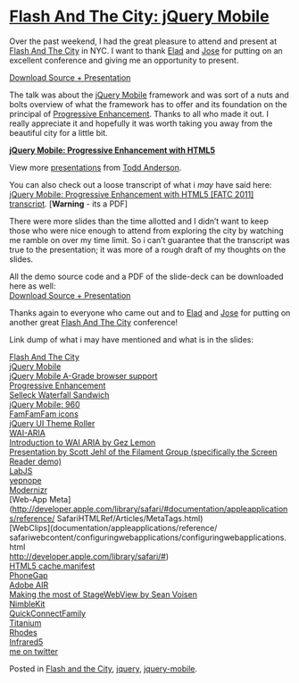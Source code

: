 # [Flash And The City: jQuery Mobile](http://custardbelly.com/blog/2011/06/15/flash-and-the-city-jquery-mobile/)

Over the past weekend, I had the great pleasure to attend and present at [Flash And The City](http://fatc.co/) in NYC. I want to thank [Elad](https://twitter.com/#!/eladelrom) and [Jose](https://twitter.com/#!/joseeight) for putting on an excellent conference and giving me an opportunity to present. 

[Download Source + Presentation](http://www.custardbelly.com/presentations/FATC/jqm/jQM_FATC.zip)

The talk was about the [jQuery Mobile](http://jquerymobile.com/) framework and was sort of a nuts and bolts overview of what the framework has to offer and its foundation on the principal of [Progressive Enhancement](http://www.alistapart.com/articles/understandingprogressiveenhancement). Thanks to all who made it out. I really appreciate it and hopefully it was worth taking you away from the beautiful city for a little bit.

**[jQuery Mobile: Progressive Enhancement with HTML5](http://www.slideshare.net/todd_anderson/jquery-mobile-progressive-enhancement-with-html5-8302294)**

View more [presentations](http://www.slideshare.net/) from [Todd Anderson](http://www.slideshare.net/todd_anderson).

You can also check out a loose transcript of what i *may* have said here: [jQuery Mobile: Progressive Enhancement with HTML5 [FATC 2011] transcript](http://www.custardbelly.com/presentations/FATC/jqm/FATC_jQM_Transcript.pdf). [**Warning** - its a PDF] 

There were more slides than the time allotted and I didn’t want to keep those who were nice enough to attend from exploring the city by watching me ramble on over my time limit. So i can’t guarantee that the transcript was true to the presentation; it was more of a rough draft of my thoughts on the slides.

All the demo source code and a PDF of the slide-deck can be downloaded here as well:  
[Download Source + Presentation](http://www.custardbelly.com/presentations/FATC/jqm/jQM_FATC.zip)

Thanks again to everyone who came out and to [Elad](https://twitter.com/#!/eladelrom) and [Jose](https://twitter.com/#!/joseeight) for putting on another great [Flash And The City](http://fatc.co/) conference!

Link dump of what i may have mentioned and what is in the slides:

[Flash And The City](http://fatc.co/)  
[jQuery Mobile](http://jquerymobile.com)  
[jQuery Mobile A-Grade browser support](http://jquerymobile.com/gbs/)  
[Progressive Enhancement](http://www.alistapart.com/articles/understandingprogressiveenhancement)  
[Selleck Waterfall Sandwich](http://selleckwaterfallsandwich.tumblr.com/)  
[jQuery Mobile: 960](http://jeromeetienne.github.com/jquery-mobile-960/)  
[FamFamFam icons](http://www.famfamfam.com/lab/icons/silk/)  
[jQuery UI Theme Roller](http://jqueryui.com/themeroller/)  
[WAI-ARIA](http://www.w3.org/WAI/intro/aria.php)  
[Introduction to WAI ARIA by Gez Lemon](http://dev.opera.com/articles/view/introduction-to-wai-aria/)  
[Presentation by Scott Jehl of the Filament Group (specifically the Screen Reader demo)](http://dayofjs.com/videos/22152945/jquery-mobile_scott-jehl)  
[LabJS](http://labjs.com)  
[yepnope](http://yepnopejs.com/)  
[Modernizr](http://www.modernizr.com/)  
[Web-App Meta](http://developer.apple.com/library/safari/#documentation/appleapplications/reference/ SafariHTMLRef/Articles/MetaTags.html)  
[WebClips](documentation/appleapplications/reference/ safariwebcontent/configuringwebapplications/configuringwebapplications.html<br />
http://developer.apple.com/library/safari/#)  
[HTML5 cache.manifest](http://diveintohtml5.org/offline.html)  
[PhoneGap](http://www.phonegap.com)  
[Adobe AIR](http://labs.adobe.com/technologies/flashplatformruntimes/)  
[Making the most of StageWebView by Sean Voisen](http://voisen.org/blog/2010/10/making-the-most-of-stagewebview/)  
[NimbleKit](http://www.nimblekit.com/)  
[QuickConnectFamily](http://quickconnectfamily.org/)  
[Titanium](http://www.appcelerator.com/)  
[Rhodes](http://rhomobile.com/products/rhodes/)  
[Infrared5](http://infrared5.com)  
[me on twitter](https://twitter.com/#!/bustardcelly)

Posted in [Flash and the City](http://custardbelly.com/blog/category/flash-and-the-city/), [jquery](http://custardbelly.com/blog/category/jquery/), [jquery-mobile](http://custardbelly.com/blog/category/jquery-mobile/).
